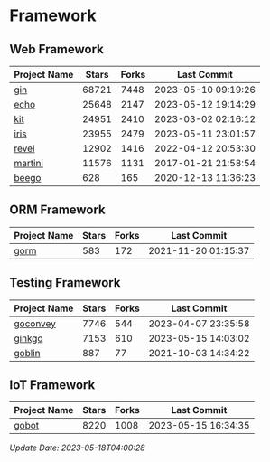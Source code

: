 # Framework

## Web Framework
| Project Name | Stars | Forks | Last Commit |
| ------------ | ----- | ----- | ----------- |
| [gin](https://github.com/gin-gonic/gin) | 68721 | 7448 | 2023-05-10 09:19:26 |
| [echo](https://github.com/labstack/echo) | 25648 | 2147 | 2023-05-12 19:14:29 |
| [kit](https://github.com/go-kit/kit) | 24951 | 2410 | 2023-03-02 02:16:12 |
| [iris](https://github.com/kataras/iris) | 23955 | 2479 | 2023-05-11 23:01:57 |
| [revel](https://github.com/revel/revel) | 12902 | 1416 | 2022-04-12 20:53:30 |
| [martini](https://github.com/go-martini/martini) | 11576 | 1131 | 2017-01-21 21:58:54 |
| [beego](https://github.com/astaxie/beego) | 628 | 165 | 2020-12-13 11:36:23 |

## ORM Framework
| Project Name | Stars | Forks | Last Commit |
| ------------ | ----- | ----- | ----------- |
| [gorm](https://github.com/jinzhu/gorm) | 583 | 172 | 2021-11-20 01:15:37 |

## Testing Framework
| Project Name | Stars | Forks | Last Commit |
| ------------ | ----- | ----- | ----------- |
| [goconvey](https://github.com/smartystreets/goconvey) | 7746 | 544 | 2023-04-07 23:35:58 |
| [ginkgo](https://github.com/onsi/ginkgo) | 7153 | 610 | 2023-05-15 14:03:02 |
| [goblin](https://github.com/franela/goblin) | 887 | 77 | 2021-10-03 14:34:22 |

## IoT Framework
| Project Name | Stars | Forks | Last Commit |
| ------------ | ----- | ----- | ----------- |
| [gobot](https://github.com/hybridgroup/gobot) | 8220 | 1008 | 2023-05-15 16:34:35 |

*Update Date: 2023-05-18T04:00:28*